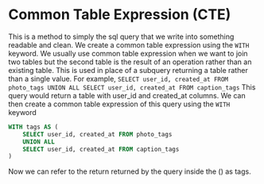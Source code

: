 # Common Table Expression (CTE)

This is a method to simply the sql query that we write into something readable and clean. We create a common table expression using the `WITH` keyword. We usually use common table expression when we want to join two tables but the second table is the result of an operation rather than an existing table. This is used in place of a subquery returning a table rather than a single value. 
For example, 
`SELECT user_id, created_at FROM photo_tags UNION ALL SELECT user_id, created_at FROM caption_tags`
This query would return a table with user_id and created_at columns. We can then create a common table expression of this query using the `WITH` keyword 
```sql
WITH tags AS (
	SELECT user_id, created_at FROM photo_tags 
	UNION ALL 
	SELECT user_id, created_at FROM caption_tags
)
```
Now we can refer to the return returned by the query inside the () as tags.